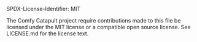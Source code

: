 SPDX-License-Identifier: MIT

The Comfy Catapult project require contributions made to this file be licensed
under the MIT license or a compatible open source license. See LICENSE.md for
the license text.
